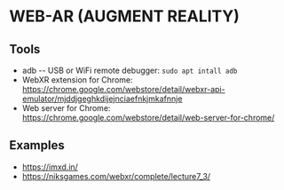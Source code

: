 # WEB-AR (AUGMENT REALITY)

## Tools
- adb -- USB or WiFi remote debugger: `sudo apt intall adb`
- WebXR extension for Chrome: https://chrome.google.com/webstore/detail/webxr-api-emulator/mjddjgeghkdijejnciaefnkjmkafnnje
- Web server for Chrome: https://chrome.google.com/webstore/detail/web-server-for-chrome/

## Examples
- https://imxd.in/
- https://niksgames.com/webxr/complete/lecture7_3/

